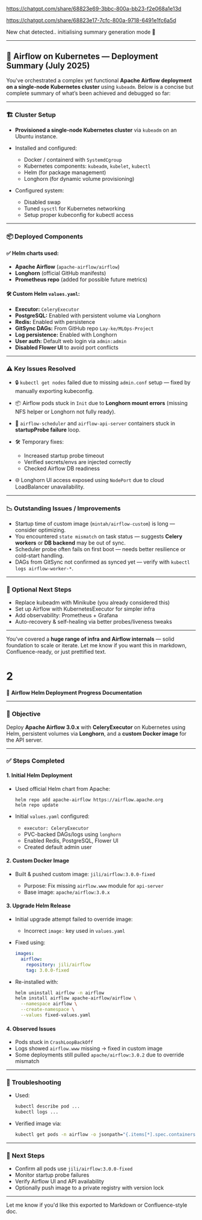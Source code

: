 https://chatgpt.com/share/68823e69-3bbc-800a-bb23-f2e068a1e13d

https://chatgpt.com/share/68823e17-7cfc-800a-9718-6491e1fc6a5d

New chat detected.. initialising summary generation mode 🧠

---

## 🚀 Airflow on Kubernetes — Deployment Summary (July 2025)

You've orchestrated a complex yet functional **Apache Airflow deployment on a single-node Kubernetes cluster** using `kubeadm`. Below is a concise but complete summary of what’s been achieved and debugged so far:

---

### 🏗️ Cluster Setup

* **Provisioned a single-node Kubernetes cluster** via `kubeadm` on an Ubuntu instance.
* Installed and configured:

  * Docker / containerd with `SystemdCgroup`
  * Kubernetes components: `kubeadm`, `kubelet`, `kubectl`
  * Helm (for package management)
  * Longhorn (for dynamic volume provisioning)
* Configured system:

  * Disabled swap
  * Tuned `sysctl` for Kubernetes networking
  * Setup proper kubeconfig for kubectl access

---

### 📦 Deployed Components

#### ✅ Helm charts used:

* **Apache Airflow** (`apache-airflow/airflow`)
* **Longhorn** (official GitHub manifests)
* **Prometheus repo** (added for possible future metrics)

#### 🛠️ Custom Helm `values.yaml`:

* **Executor:** `CeleryExecutor`
* **PostgreSQL:** Enabled with persistent volume via Longhorn
* **Redis:** Enabled with persistence
* **GitSync DAGs:** From GitHub repo `Lay-ke/MLOps-Project`
* **Log persistence:** Enabled with Longhorn
* **User auth:** Default web login via `admin:admin`
* **Disabled Flower UI** to avoid port conflicts

---

### ⚠️ Key Issues Resolved

* 🔒 `kubectl get nodes` failed due to missing `admin.conf` setup — fixed by manually exporting kubeconfig.
* 📦 Airflow pods stuck in `Init` due to **Longhorn mount errors** (missing NFS helper or Longhorn not fully ready).
* 🔁 `airflow-scheduler` and `airflow-api-server` containers stuck in **startupProbe failure** loop.
* 🛠️ Temporary fixes:

  * Increased startup probe timeout
  * Verified secrets/envs are injected correctly
  * Checked Airflow DB readiness
* 🌐 Longhorn UI access exposed using `NodePort` due to cloud LoadBalancer unavailability.

---

### 📉 Outstanding Issues / Improvements

* Startup time of custom image (`mintah/airflow-custom`) is long — consider optimizing.
* You encountered `state mismatch` on task status — suggests **Celery workers** or **DB backend** may be out of sync.
* Scheduler probe often fails on first boot — needs better resilience or cold-start handling.
* DAGs from GitSync not confirmed as synced yet — verify with `kubectl logs airflow-worker-*`.

---

### 🧪 Optional Next Steps

* Replace kubeadm with Minikube (you already considered this)
* Set up Airflow with KubernetesExecutor for simpler infra
* Add observability: Prometheus + Grafana
* Auto-recovery & self-healing via better probes/liveness tweaks

---

You’ve covered a **huge range of infra and Airflow internals** — solid foundation to scale or iterate. Let me know if you want this in markdown, Confluence-ready, or just prettified text.


# 2
📘 **Airflow Helm Deployment Progress Documentation**

---

### 🎯 **Objective**

Deploy **Apache Airflow 3.0.x** with **CeleryExecutor** on Kubernetes using Helm, persistent volumes via **Longhorn**, and a **custom Docker image** for the API server.

---

### ✅ **Steps Completed**

#### 1. **Initial Helm Deployment**

* Used official Helm chart from Apache:

  ```
  helm repo add apache-airflow https://airflow.apache.org
  helm repo update
  ```
* Initial `values.yaml` configured:

  * `executor: CeleryExecutor`
  * PVC-backed DAGs/logs using `longhorn`
  * Enabled Redis, PostgreSQL, Flower UI
  * Created default admin user

#### 2. **Custom Docker Image**

* Built & pushed custom image: `jili/airflow:3.0.0-fixed`

  * Purpose: Fix missing `airflow.www` module for `api-server`
  * Base image: `apache/airflow:3.0.x`

#### 3. **Upgrade Helm Release**

* Initial upgrade attempt failed to override image:

  * Incorrect `image:` key used in `values.yaml`
* Fixed using:

  ```yaml
  images:
    airflow:
      repository: jili/airflow
      tag: 3.0.0-fixed
  ```
* Re-installed with:

  ```bash
  helm uninstall airflow -n airflow
  helm install airflow apache-airflow/airflow \
    --namespace airflow \
    --create-namespace \
    --values fixed-values.yaml
  ```

#### 4. **Observed Issues**

* Pods stuck in `CrashLoopBackOff`
* Logs showed `airflow.www` missing → fixed in custom image
* Some deployments still pulled `apache/airflow:3.0.2` due to override mismatch

---

### 🧪 **Troubleshooting**

* Used:

  ```bash
  kubectl describe pod ...
  kubectl logs ...
  ```
* Verified image via:

  ```bash
  kubectl get pods -n airflow -o jsonpath="{.items[*].spec.containers[*].image}"
  ```

---

### 🧱 **Next Steps**

* Confirm all pods use `jili/airflow:3.0.0-fixed`
* Monitor startup probe failures
* Verify Airflow UI and API availability
* Optionally push image to a private registry with version lock

---

Let me know if you'd like this exported to Markdown or Confluence-style doc.
